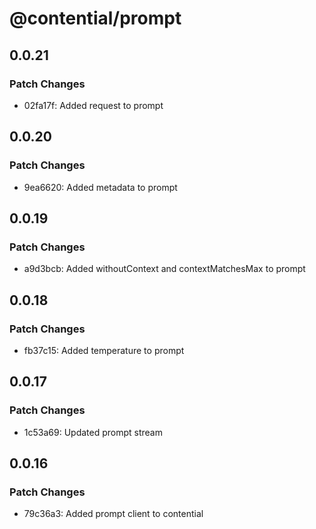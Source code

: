# @contential/prompt

## 0.0.21

### Patch Changes

- 02fa17f: Added request to prompt

## 0.0.20

### Patch Changes

- 9ea6620: Added metadata to prompt

## 0.0.19

### Patch Changes

- a9d3bcb: Added withoutContext and contextMatchesMax to prompt

## 0.0.18

### Patch Changes

- fb37c15: Added temperature to prompt

## 0.0.17

### Patch Changes

- 1c53a69: Updated prompt stream

## 0.0.16

### Patch Changes

- 79c36a3: Added prompt client to contential
